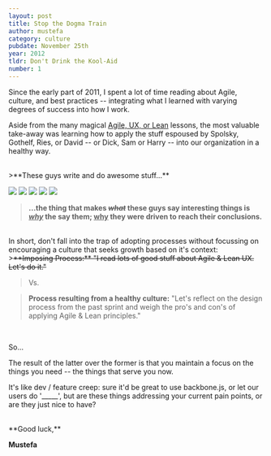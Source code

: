 ```yaml
---
layout: post
title: Stop the Dogma Train
author: mustefa
category: culture
pubdate: November 25th
year: 2012
tldr: Don't Drink the Kool-Aid
number: 1
---
```


Since the early part of 2011, I spent a lot of time reading about Agile, culture, and best practices -- integrating what I learned with varying degrees of success into how I work.

Aside from the many magical 
<a class="highlight" href="http://www.allaboutunicorns.com/images/logo.jpg">Agile, UX, or Lean</a>
lessons, the most valuable take-away was learning how to apply the stuff espoused by Spolsky, Gothelf, Ries, or David -- or Dick, Sam or Harry -- into our organization in a healthy way.

<br />
>**<span class="highlight-green">These guys write and do awesome stuff...</span>**

<a href="http://www.joelonsoftware.com" target="_blank"><img src="{{ site.assets }}/images/spolsky.png"></a>
<a href="http://www.jeffgothelf.com/blog/" target="_blank"><img src="{{ site.assets }}/images/gothelf.png"></a>
<a href="http://david.heinemeierhansson.com" target="_blank"><img src="{{ site.assets }}/images/david.png"></a>
<a href="https://twitter.com/jack" target="_blank"><img src="{{ site.assets }}/images/dorsey.png"></a>
<a href="https://twitter.com/ericries" target="_blank"><img src="{{ site.assets }}/images/ries.png"></a>

>**<span class="highlight-green">...the thing that makes <s>*what*</s> these guys say interesting things is <u>*why</u>* the say them; <u>why</u> they were driven to reach their conclusions.</span>**

<br />
In short, don't fall into the trap of adopting processes without focussing on encouraging a culture that seeks growth based on it's context:
<br />
><s>**Imposing Process:** "I read lots of good stuff about Agile & Lean UX. Let's do it."</s>

>Vs.

>**Process resulting from a healthy culture:** "Let's reflect on the design process from the past sprint and weigh the pro's and con's of applying Agile & Lean principles."

<br />

<span class="highlight-green">So...</span>

The result of the latter over the former is that you maintain a focus on the things you need -- the things that serve you now.

It's like dev / feature creep: sure it'd be great to use backbone.js, or let our users do '_____', but are these things addressing your current pain points, or are they just nice to have?

<br />
**Good luck,**

**Mustefa**
<br />
